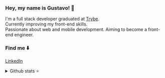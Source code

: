 
### Hey, my name is Gustavo! 👋

I'm a full stack developer graduated at [Trybe](https://www.betrybe.com/). </br>
Currently improving my front-end skills.</br>
Passionate about web and mobile development. Aiming to become a front-end engineer.

### Find me ⬇️

[LinkedIn](https://linkedin.com/in/lima-gus) </br>

<details>
  <summary>Github stats ⭐</summary>
  </br>
  <p> 
    <img height="160em" src="https://github-readme-stats.vercel.app/api?username=lima-gus&show_icons=true&count_private=true&theme=react&hide_border=true" />
    <img height="160em" src="https://github-readme-stats.vercel.app/api/top-langs/?username=lima-gus&layout=compact&theme=react&hide_border=true&langs_count=9" />
  </p> 
</details>
